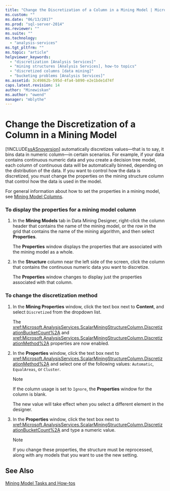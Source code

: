 ```yaml
---
title: "Change the Discretization of a Column in a Mining Model | Microsoft Docs"
ms.custom: ""
ms.date: "06/13/2017"
ms.prod: "sql-server-2014"
ms.reviewer: ""
ms.suite: ""
ms.technology: 
  - "analysis-services"
ms.tgt_pltfrm: ""
ms.topic: "article"
helpviewer_keywords: 
  - "discretization [Analysis Services]"
  - "mining structures [Analysis Services], how-to topics"
  - "discretized columns [data mining]"
  - "bucketing problems [Analysis Services]"
ms.assetid: 3c49862b-595d-4fa4-b890-e2e1bde1d74f
caps.latest.revision: 14
author: "Minewiskan"
ms.author: "owend"
manager: "mblythe"
---
```

# Change the Discretization of a Column in a Mining Model
  [!INCLUDE[ssASnoversion](../includes/ssasnoversion-md.md)] automatically discretizes values—that is to say, it bins data in numeric column—in certain scenarios. For example, if your data contains continuous numeric data and you create a decision tree model, each column of continuous data will be automatically binned, depending on the distribution of the data. If you want to control how the data is discretized, you must change the properties on the mining structure column that control how the data is used in the model.  
  
 For general information about how to set the properties in a mining model, see [Mining Model Columns](../../2014/analysis-services/mining-model-columns.md).  
  
### To display the properties for a mining model column  
  
1.  In the **Mining Models** tab in Data Mining Designer, right-click the column header that contains the name of the mining model, or the row in the grid that contains the name of the mining algorithm, and then select **Properties**.  
  
     The **Properties** window displays the properties that are associated with the mining model as a whole.  
  
2.  In the **Structure** column near the left side of the screen, click the column that contains the continuous numeric data you want to discretize.  
  
     The **Properties** window changes to display just the properties associated with that column.  
  
### To change the discretization method  
  
1.  In the **Mining Properties** window, click the text box next to **Content**, and select `Discretized` from the dropdown list.  
  
     The <xref:Microsoft.AnalysisServices.ScalarMiningStructureColumn.DiscretizationBucketCount%2A> and <xref:Microsoft.AnalysisServices.ScalarMiningStructureColumn.DiscretizationMethod%2A> properties are now enabled.  
  
2.  In the **Properties** window, click the text box next to <xref:Microsoft.AnalysisServices.ScalarMiningStructureColumn.DiscretizationMethod%2A> and select one of the following values: `Automatic`, `EqualAreas`, or `Cluster`.  
  
    > [!NOTE]  
    >  If the column usage is set to `Ignore`, the **Properties** window for the column is blank.  
  
     The new value will take effect when you select a different element in the designer.  
  
3.  In the **Properties** window, click the text box next to <xref:Microsoft.AnalysisServices.ScalarMiningStructureColumn.DiscretizationBucketCount%2A> and type a numeric value.  
  
    > [!NOTE]  
    >  If you change these properties, the structure must be reprocessed, along with any models that you want to use the new setting.  
  
## See Also  
 [Mining Model Tasks and How-tos](../../2014/analysis-services/mining-model-tasks-and-how-tos.md)  
  
  